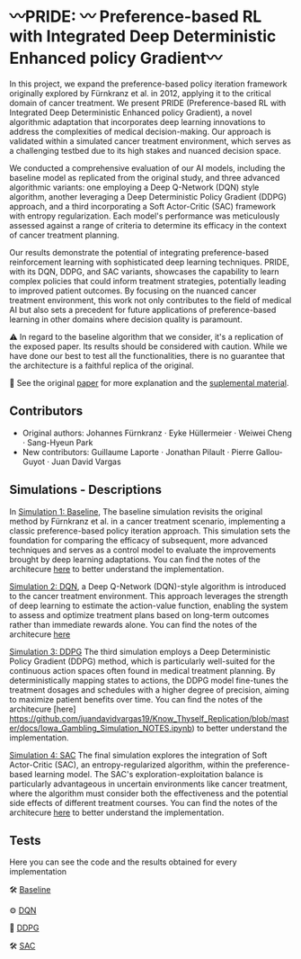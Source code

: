 # 〰️PRIDE: 〰️ Preference-based RL with Integrated Deep Deterministic Enhanced policy Gradient〰️

In this project, we expand the preference-based policy iteration framework originally explored by Fürnkranz et al. in 2012, applying it to the critical domain of cancer treatment. We present PRIDE (Preference-based RL with Integrated Deep Deterministic Enhanced policy Gradient), a novel algorithmic adaptation that incorporates deep learning innovations to address the complexities of medical decision-making. Our approach is validated within a simulated cancer treatment environment, which serves as a challenging testbed due to its high stakes and nuanced decision space.

We conducted a comprehensive evaluation of our AI models, including the baseline model as replicated from the original study, and three advanced algorithmic variants: one employing a Deep Q-Network (DQN) style algorithm, another leveraging a Deep Deterministic Policy Gradient (DDPG) approach, and a third incorporating a Soft Actor-Critic (SAC) framework with entropy regularization. Each model's performance was meticulously assessed against a range of criteria to determine its efficacy in the context of cancer treatment planning.

Our results demonstrate the potential of integrating preference-based reinforcement learning with sophisticated deep learning techniques. PRIDE, with its DQN, DDPG, and SAC variants, showcases the capability to learn complex policies that could inform treatment strategies, potentially leading to improved patient outcomes. By focusing on the nuanced cancer treatment environment, this work not only contributes to the field of medical AI but also sets a precedent for future applications of preference-based learning in other domains where decision quality is paramount.

⚠️ In regard to the baseline algorithm that we consider, it's a replication of the exposed paper. Its results should be considered with caution. While we have done our best to test all the functionalities, there is no guarantee that the architecture is a faithful replica of the original. 

📖 See the original [paper](https://github.com/juandavidvargas19/Know_Thyself_Replication/blob/master/docs/Know%20thyself-%20Metacognitive%20networks%20and%20measures%20of%20consciousness.pdf) for more explanation and the [suplemental material](https://github.com/juandavidvargas19/Know_Thyself_Replication/blob/master/docs/Know%20thyself-%20Metacognitive%20networks%20and%20measures%20of%20consciousness_arch.pdf).

## Contributors
- Original authors: Johannes Fürnkranz · Eyke Hüllermeier · Weiwei Cheng · Sang-Hyeun Park
- New contributors: Guillaume Laporte · Jonathan Pilault · Pierre Gallou-Guyot · Juan David Vargas

## Simulations - Descriptions

In [Simulation 1: Baseline](https://github.com/juandavidvargas19/Know_Thyself_Replication/blob/master/tests/Blindsight_Simulation_GITHUB.ipynb), The baseline simulation revisits the original method by Fürnkranz et al. in a cancer treatment scenario, implementing a classic preference-based policy iteration approach. This simulation sets the foundation for comparing the efficacy of subsequent, more advanced techniques and serves as a control model to evaluate the improvements brought by deep learning adaptations. You can find the notes of the architecure [here](https://github.com/juandavidvargas19/Know_Thyself_Replication/blob/master/docs/Blindsight_Simulation_NOTES.ipynb) to better understand the implementation.

[Simulation 2: DQN](https://github.com/juandavidvargas19/Know_Thyself_Replication/blob/master/tests/Artificial_Grammar_GITHUB%20(3).ipynb),  a Deep Q-Network (DQN)-style algorithm is introduced to the cancer treatment environment. This approach leverages the strength of deep learning to estimate the action-value function, enabling the system to assess and optimize treatment plans based on long-term outcomes rather than immediate rewards alone. You can find the notes of the architecure [here](https://github.com/juandavidvargas19/Know_Thyself_Replication/blob/master/docs/Artificial_Grammar_Simulation_NOTES.ipynb) 

[Simulation 3: DDPG](https://github.com/juandavidvargas19/Know_Thyself_Replication/blob/master/tests/Iowa_Gambling_Simulation_GITHUB%20(1).ipynb) The third simulation employs a Deep Deterministic Policy Gradient (DDPG) method, which is particularly well-suited for the continuous action spaces often found in medical treatment planning. By deterministically mapping states to actions, the DDPG model fine-tunes the treatment dosages and schedules with a higher degree of precision, aiming to maximize patient benefits over time. You can find the notes of the architecure [here] https://github.com/juandavidvargas19/Know_Thyself_Replication/blob/master/docs/Iowa_Gambling_Simulation_NOTES.ipynb) to better understand the implementation. 

[Simulation 4: SAC](https://github.com/juandavidvargas19/Know_Thyself_Replication/blob/master/tests/Iowa_Gambling_Simulation_GITHUB%20(1).ipynb) The final simulation explores the integration of Soft Actor-Critic (SAC), an entropy-regularized algorithm, within the preference-based learning model. The SAC's exploration-exploitation balance is particularly advantageous in uncertain environments like cancer treatment, where the algorithm must consider both the effectiveness and the potential side effects of different treatment courses. You can find the notes of the architecure [here](https://github.com/juandavidvargas19/Know_Thyself_Replication/blob/master/docs/Iowa_Gambling_Simulation_NOTES.ipynb) to better understand the implementation. 

## Tests

Here you can see the code and the results obtained for every implementation

🛠 [Baseline](https://github.com/juandavidvargas19/Know_Thyself_Replication/blob/master/tests/Blindsight_Simulation_GITHUB.ipynb) 


⚙️ [DQN](https://github.com/juandavidvargas19/Know_Thyself_Replication/blob/master/tests/Artificial_Grammar_GITHUB%20(3).ipynb) 


🧠 [DDPG](https://github.com/juandavidvargas19/Know_Thyself_Replication/blob/master/tests/Iowa_Gambling_Simulation_GITHUB%20(1).ipynb) 


🛠 [SAC](https://github.com/juandavidvargas19/Know_Thyself_Replication/blob/master/tests/Blindsight_Simulation_GITHUB.ipynb) 


